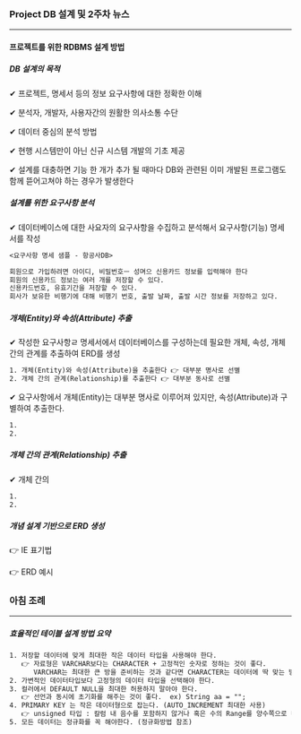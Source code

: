 ### Project DB 설계 및 2주차 뉴스

------

#### 프로젝트를 위한 RDBMS 설계 방법

##### DB 설계의 목적

✔ 프로젝트, 명세서 등의 정보 요구사항에 대한 정확한 이해

✔ 분석자, 개발자, 사용자간의 원활한 의사소통 수단

✔ 데이터 중심의 분석 방법

✔ 현행 시스템만이 아닌 신규 시스템 개발의 기초 제공

✔ 설계를  대충하면 기능 한 개가 추가 될 때마다 DB와 관련된 이미 개발된 프로그램도 함께 뜯어고쳐야 하는 경우가 발생한다



##### 설계를 위한 요구사항 분석

✔ 데이터베이스에 대한 사요자의 요구사항을 수집하고 분석해서 요구사항(기능) 명세서를 작성

```tex
<요구사항 명세 샘플 - 항공사DB>

회원으로 가입하려면 아이디, 비밀번호ㅡ 성며으 신용카드 정보를 입력해야 한다
회원의 신용카드 정보는 여러 개를 저장할 수 있다.
신용카드번호, 유효기간을 저장할 수 있다.
회사가 보유한 비행기에 대해 비행기 번호, 출발 날짜, 출발 시간 정보를 저장하고 있다.

```



##### 개체(Entity)와 속성(Attribute) 추출

✔ 작성한 요구사항ㄹ 명세서에서 데이터베이스를 구성하는데 필요한 개체, 속성, 개체 간의 관계를 추출하여 ERD를 생성

```tex
1. 개체(Entity)와 속성(Attribute)을 추출한다 👉 대부분 명사로 선별
2. 개체 간의 관계(Relationship)를 추출한다 👉 대부분 동사로 선별

```

✔ 요구사항에서 개체(Entity)는 대부분 명사로 이루어져 있지만, 속성(Attribute)과 구별하여 추출한다.

```tex
1. 
2. 
```



##### 개체 간의 관계(Relationship) 추출

✔ 개체 간의

```tex
1.
2.

```



##### 개념 설계 기반으로 ERD 생성

👉 IE 표기법



👉 ERD 예시





##### 





### 아침 조례

------

##### 효율적인 테이블 설계 방법 요약

```tex
1. 저장할 데이터에 맞게 최대한 작은 데이터 타입을 사용해야 한다.
   👉 자료형은 VARCHAR보다는 CHARACTER + 고정적인 숫자로 정하는 것이 좋다. 
   	  VARCHAR는 최대한 큰 방을 준비하는 것과 같다면 CHARACTER는 데이터에 딱 맞는 방을 준비하는 것과 같다
2. 가변적인 데이터타입보다 고정형의 데이터 타입을 선택해야 한다.
3. 컬러에서 DEFAULT NULL을 최대한 허용하지 말아야 한다.
   👉 선언과 동시에 초기화를 해주는 것이 좋다.  ex) String aa = "";
4. PRIMARY KEY 는 작은 데이터형으로 잡는다. (AUTO_INCREMENT 최대한 사용)
   👉 unsigned 타입 : 칼럼 내 음수를 포함하지 않거나 혹은 수의 Range를 양수쪽으로 더 넓게 가지고 싶을 때 사용 
5. 모든 데이터는 정규화를 꼭 해야한다. (정규화방법 참조)
```



